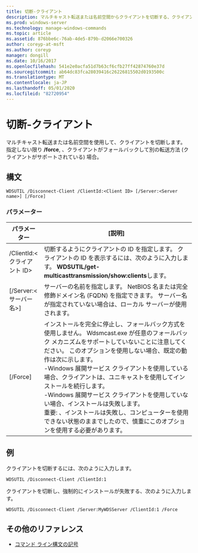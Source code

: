```yaml
---
title: 切断-クライアント
description: マルチキャスト転送または名前空間からクライアントを切断する、クライアントの切断に関するリファレンストピックです。
ms.prod: windows-server
ms.technology: manage-windows-commands
ms.topic: article
ms.assetid: 876bbe6c-76ab-4de5-879b-d2066e700326
author: coreyp-at-msft
ms.author: coreyp
manager: dongill
ms.date: 10/16/2017
ms.openlocfilehash: 541e2e0acfa51d7b63cf6cfb27ff42874760e37d
ms.sourcegitcommit: ab64dc83fca28039416c26226815502d0193500c
ms.translationtype: MT
ms.contentlocale: ja-JP
ms.lasthandoff: 05/01/2020
ms.locfileid: "82720954"
---
```

# <a name="disconnect-client"></a>切断-クライアント

マルチキャスト転送または名前空間を使用して、クライアントを切断します。 指定しない限り **/force**, 、クライアントがフォールバックして別の転送方法 (クライアントがサポートされている) 場合。

## <a name="syntax"></a>構文

```
WDSUTIL /Disconnect-Client /ClientId:<Client ID> [/Server:<Server name>] [/Force]
```

### <a name="parameters"></a>パラメーター

|パラメーター|[説明]|
|---------|-----------|
|/ClientId:\<クライアント ID>|切断するようにクライアントの ID を指定します。 クライアントの ID を表示するには、次のように入力します。 **WDSUTIL/get-multicasttransmission/show:clients**します。|
|[/Server:\<サーバー名>]|サーバーの名前を指定します。 NetBIOS 名または完全修飾ドメイン名 (FQDN) を指定できます。 サーバー名が指定されていない場合は、ローカル サーバーが使用されます。|
|[/Force]|インストールを完全に停止し、フォールバック方式を使用しません。 Wdsmcast.exe が任意のフォールバック メカニズムをサポートしていないことに注意してください。 このオプションを使用しない場合、既定の動作は次に示します。</br>-Windows 展開サービス クライアントを使用している場合、クライアントは、ユニキャストを使用してインストールを続行します。</br>-Windows 展開サービス クライアントを使用していない場合、インストールは失敗します。</br>重要: 、インストールは失敗し、コンピューターを使用できない状態のままでしたので、慎重にこのオプションを使用する必要があります。|

## <a name="examples"></a>例

クライアントを切断するには、次のように入力します。
```
WDSUTIL /Disconnect-Client /ClientId:1
```
クライアントを切断し、強制的にインストールが失敗する、次のように入力します。
```
WDSUTIL /Disconnect-Client /Server:MyWDSServer /ClientId:1 /Force
```

## <a name="additional-references"></a>その他のリファレンス

- [コマンド ライン構文の記号](command-line-syntax-key.md)